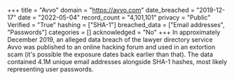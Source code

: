 +++
title = "Avvo"
domain = "https://avvo.com"
date_breached = "2019-12-17"
date = "2022-05-04"
record_count = "4,101,101"
privacy = "Public"
Verified = "True"
hashing = ["SHA-1"]
breached_data = ["Email addresses", "Passwords"]
categories = []
acknowledged = "No"
+++
In approximately December 2019, an alleged data breach of the lawyer directory service Avvo was published to an online hacking forum and used in an extortion scam (it's possible the exposure dates back earlier than that). The data contained 4.1M unique email addresses alongside SHA-1 hashes, most likely representing user passwords.